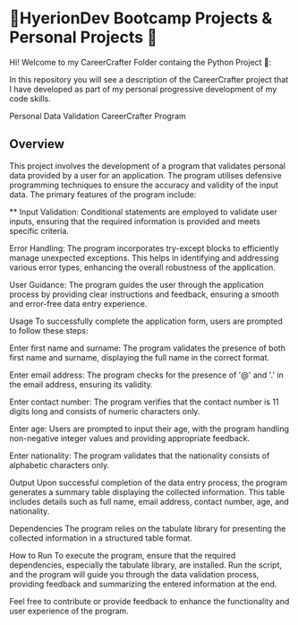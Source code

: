 # 🎒HyerionDev Bootcamp Projects & Personal Projects 🌟
Hi! Welcome to my CareerCrafter Folder containg the Python Project 🚀:

In this repository you will see a description of the CareerCrafter project that I have developed as part of my personal progressive development of my code skills.


Personal Data Validation CareerCrafter Program

## Overview
This project involves the development of a program that validates personal data provided by a user for an application. The program utilises defensive programming techniques to ensure the accuracy and validity of the input data. The primary features of the program include:

** Input Validation: Conditional statements are employed to validate user inputs, ensuring that the required information is provided and meets specific criteria.

Error Handling: The program incorporates try-except blocks to efficiently manage unexpected exceptions. This helps in identifying and addressing various error types, enhancing the overall robustness of the application.

User Guidance: The program guides the user through the application process by providing clear instructions and feedback, ensuring a smooth and error-free data entry experience.

Usage
To successfully complete the application form, users are prompted to follow these steps:

Enter first name and surname: The program validates the presence of both first name and surname, displaying the full name in the correct format.

Enter email address: The program checks for the presence of '@' and '.' in the email address, ensuring its validity.

Enter contact number: The program verifies that the contact number is 11 digits long and consists of numeric characters only.

Enter age: Users are prompted to input their age, with the program handling non-negative integer values and providing appropriate feedback.

Enter nationality: The program validates that the nationality consists of alphabetic characters only.

Output
Upon successful completion of the data entry process, the program generates a summary table displaying the collected information. This table includes details such as full name, email address, contact number, age, and nationality.

Dependencies
The program relies on the tabulate library for presenting the collected information in a structured table format.

How to Run
To execute the program, ensure that the required dependencies, especially the tabulate library, are installed. Run the script, and the program will guide you through the data validation process, providing feedback and summarizing the entered information at the end.

Feel free to contribute or provide feedback to enhance the functionality and user experience of the program.




